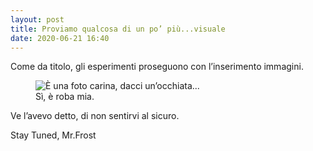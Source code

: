 ```yaml
---
layout: post
title: Proviamo qualcosa di un po’ più...visuale
date: 2020-06-21 16:40
---
```


Come da titolo, gli esperimenti proseguono con l’inserimento immagini.

<figure>
  <img src="https://mrfrost80.github.io/Marina_bw.jpeg" alt="È una foto carina, dacci un’occhiata..."/>
  <figcaption>Sì, è roba mia.</figcaption>
</figure>

Ve l’avevo detto, di non sentirvi al sicuro.

Stay Tuned, Mr.Frost 
